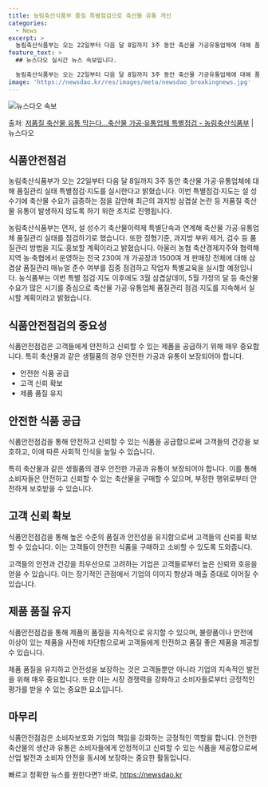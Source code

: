 ```yaml
---
title: 농림축산식품부 품질 특별점검으로 축산물 유통 개선
categories:
  - News
excerpt: >
  농림축산식품부는 오는 22일부터 다음 달 8일까지 3주 동안 축산물 가공유통업체에 대해 품질관리 실태 특별점…
feature_text: >
  ## 뉴스다오 실시간 뉴스 속보입니다.

  농림축산식품부는 오는 22일부터 다음 달 8일까지 3주 동안 축산물 가공유통업체에 대해 품질관리 실태 특별점…
image: 'https://newsdao.kr/res/images/meta/newsdao_breakingnews.jpg'
---
```


![뉴스다오 속보](https://newsdao.kr/res/images/meta/newsdao_breakingnews.jpg)

<p>출처: <a href="https://newsdao.kr/3031" rel="dofollow">저품질 축산물 유통 막는다…축산물 가공·유통업체 특별점검 - 농림축산식품부</a> | 뉴스다오</p>

<h2 data-ke-size="size26">식품안전점검</h2>
농림축산식품부가 오는 22일부터 다음 달 8일까지 3주 동안 축산물 가공·유통업체에 대해 품질관리 실태 특별점검·지도를 실시한다고 밝혔습니다. 이번 특별점검·지도는 설 성수기에 축산물 수요가 급증하는 점을 감안해 최근의 과지방 삼겹살 논란 등 저품질 축산물 유통이 발생하지 않도록 하기 위한 조치로 진행됩니다.

<p data-ke-size="size16">농림축산식품부는 먼저, 설 성수기 축산물이력제 특별단속과 연계해 축산물 가공·유통업체 품질관리 실태를 점검하기로 했습니다. 또한 정형기준, 과지방 부위 제거, 검수 등 품질관리 방법을 지도·홍보할 계획이라고 밝혔습니다. 아울러 농협 축산경제지주와 협력해 지역 농·축협에서 운영하는 전국 230여 개 가공장과 1500여 개 판매장 전체에 대해 삼겹살 품질관리 매뉴얼 준수 여부를 집중 점검하고 작업자 특별교육을 실시할 예정입니다. 농식품부는 이번 특별 점검·지도 이후에도 3월 삼겹살데이, 5월 가정의 달 등 축산물 수요가 많은 시기를 중심으로 축산물 가공·유통업체 품질관리 점검·지도를 지속해서 실시할 계획이라고 밝혔습니다.</p>

<h2 data-ke-size="size26">식품안전점검의 중요성</h2>
식품안전점검은 고객들에게 안전하고 신뢰할 수 있는 제품을 공급하기 위해 매우 중요합니다. 특히 축산물과 같은 생필품의 경우 안전한 가공과 유통이 보장되어야 합니다.

<ul>
  <li>안전한 식품 공급</li>
  <li>고객 신뢰 확보</li>
  <li>제품 품질 유지</li>
</ul>

<h2 data-ke-size="size26">안전한 식품 공급</h2>
식품안전점검을 통해 안전하고 신뢰할 수 있는 식품을 공급함으로써 고객들의 건강을 보호하고, 이에 따른 사회적 인식을 높일 수 있습니다.

<p data-ke-size="size16">특히 축산물과 같은 생필품의 경우 안전한 가공과 유통이 보장되어야 합니다. 이를 통해 소비자들은 안전하고 신뢰할 수 있는 축산물을 구매할 수 있으며, 부정한 행위로부터 안전하게 보호받을 수 있습니다.</p>

<h2 data-ke-size="size26">고객 신뢰 확보</h2>
식품안전점검을 통해 높은 수준의 품질과 안전성을 유지함으로써 고객들의 신뢰를 확보할 수 있습니다. 이는 고객들이 안전한 식품을 구매하고 소비할 수 있도록 도와줍니다.

<p data-ke-size="size16">고객들의 안전과 건강을 최우선으로 고려하는 기업은 고객들로부터 높은 신뢰와 호응을 얻을 수 있습니다. 이는 장기적인 관점에서 기업의 이미지 향상과 매출 증대로 이어질 수 있습니다.</p>

<h2 data-ke-size="size26">제품 품질 유지</h2>
식품안전점검을 통해 제품의 품질을 지속적으로 유지할 수 있으며, 불량품이나 안전에 이상이 있는 제품을 사전에 차단함으로써 고객들에게 안전하고 품질 좋은 제품을 제공할 수 있습니다.

<p data-ke-size="size16">제품 품질을 유지하고 안전성을 보장하는 것은 고객들뿐만 아니라 기업의 지속적인 발전을 위해 매우 중요합니다. 또한 이는 시장 경쟁력을 강화하고 소비자들로부터 긍정적인 평가를 받을 수 있는 중요한 요소입니다.</p>

<h2 data-ke-size="size26">마무리</h2>
식품안전점검은 소비자보호와 기업의 책임을 강화하는 긍정적인 역할을 합니다. 안전한 축산물의 생산과 유통은 소비자들에게 안정적이고 신뢰할 수 있는 식품을 제공함으로써 산업 발전과 소비자 안전을 동시에 보장하는 중요한 활동입니다. 

빠르고 정확한 뉴스를 원한다면? 바로, <a href="https://newsdao.kr" rel="dofollow">https://newsdao.kr</a>


    

